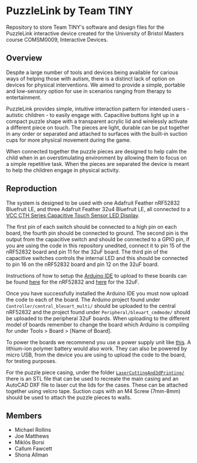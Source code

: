 # PuzzleLink by Team TINY
Repository to store Team TINY's software and design files for the PuzzleLink interactive device created for the University of Bristol Masters course COMSM0009, Interactive Devices.

## Overview

Despite a large number of tools and devices being available for carious ways of helping those with autism, there is a distinct lack of option on devices for physical interventions. We aimed to provide a simple, portable and low-sensory option for use in scenarios ranging from therapy to entertainment. 

PuzzleLink provides simple, intuitive interaction pattern for intended users - autistic children - to easily engage with. Capacitive buttons light up in a compact puzzle shape with a transparent acrylic lid and wirelessly activate a different piece on touch. The pieces are light, durable can be put together in any order or separated and attached to surfaces with the built-in suction cups for more physical movement during the game. 

When connected together the puzzle pieces are designed to help calm the child when in an overstimulating environment by allowing them to focus on a simple repetitive task. When the pieces are separated the device is meant to help the children engage in physical activity. 

## Reproduction

The system is designed to be used with one Adafruit Feather nRF52832 Bluefruit LE, and three Adafruit Feather 32u4 Bluefruit LE, all connected to a [VCC CTH Series Capacitive Touch Sensor LED Display](https://github.com/MichaelRol/PuzzleLink-by-Team-TINY/blob/master/Documents/CapacitiveSwitchTechSpec.pdf). 

The first pin of each switch should be connected to a high pin on each board, the fourth pin should be connected to ground. The second pin is the output from the capacitive switch and should be connected to a GPIO pin, if you are using the code in this repository unedited, connect it to pin 15 of the nRF52832 board and pin 11 for the 32uF board. The third pin of the capacitive switches controls the internal LED and this should be connected to pin 16 on the nRF52832 board and pin 12 on the 32uF board.

Instructions of how to setup the [Arduino IDE](https://www.arduino.cc/en/main/software) to upload to these boards can be found [here](https://learn.adafruit.com/bluefruit-nrf52-feather-learning-guide/arduino-bsp-setup) for the nRF52832 and [here](https://learn.adafruit.com/adafruit-feather-32u4-bluefruit-le/setup) for the 32uF.

Once you have successfully installed the Arduino IDE you must now upload the code to each of the board. The Arduino project found under `Controller/central_bleuart_multi/` should be uploaded to the central nRF52832 and the project found under `Peripheral/bleuart_cmdmode/` should be uploaded to the peripheral 32uF boards. When uploading to the different model of boards remember to change the board which Arduino is compiling for under Tools > Board > [Name of Board].

To power the boards we recommend you use a power supply unit like [this](https://www.adafruit.com/product/4191). A lithium-ion polymer battery would also work. They can also be powered by micro USB, from the device you are using to upload the code to the board, for testing purposes.

For the puzzle piece casing, under the folder [`LaserCuttingAnd3dPrinting/`](https://github.com/MichaelRol/PuzzleLink-by-Team-TINY/tree/master/LaserCuttingAnd3dPrinting) there is an STL file that can be used to recreate the main casing and an AutoCAD DXF file to laser cut the lids for the cases. These can be attached together using velcro tape. Suction cups with an M4 Screw (7mm-8mm) should be used to attach the puzzle pieces to walls.


## Members

- Michael Rollins
- Joe Matthews
- Miklós Borsi
- Callum Fawcett
- Shona Allman
